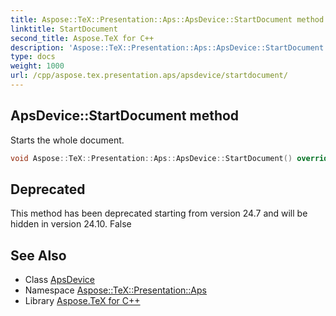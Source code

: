 ```yaml
---
title: Aspose::TeX::Presentation::Aps::ApsDevice::StartDocument method
linktitle: StartDocument
second_title: Aspose.TeX for C++
description: 'Aspose::TeX::Presentation::Aps::ApsDevice::StartDocument method. Starts the whole document in C++.'
type: docs
weight: 1000
url: /cpp/aspose.tex.presentation.aps/apsdevice/startdocument/
---
```

## ApsDevice::StartDocument method


Starts the whole document.

```cpp
void Aspose::TeX::Presentation::Aps::ApsDevice::StartDocument() override
```


## Deprecated
This method has been deprecated starting from version 24.7 and will be hidden in version 24.10. False 

## See Also

* Class [ApsDevice](../)
* Namespace [Aspose::TeX::Presentation::Aps](../../)
* Library [Aspose.TeX for C++](../../../)
